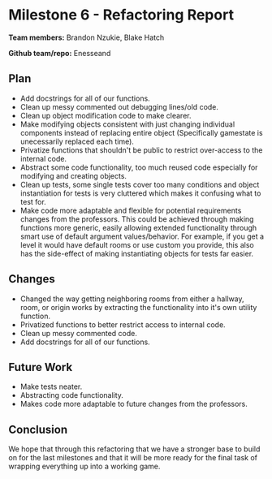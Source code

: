 # Milestone 6 - Refactoring Report

**Team members:** Brandon Nzukie, Blake Hatch

**Github team/repo:** Enesseand


## Plan

- Add docstrings for all of our functions.
- Clean up messy commented out debugging lines/old code.
- Clean up object modification code to make clearer.
- Make modifying objects consistent with just changing individual components instead of replacing entire object 
(Specifically gamestate is unecessarily replaced each time).
- Privatize functions that shouldn't be public to restrict over-access to the internal code.
- Abstract some code functionality, too much reused code especially for modifying and creating objects.
- Clean up tests, some single tests cover too many conditions and object instantiation for tests is very cluttered 
which makes it confusing what to test for.
- Make code more adaptable and flexible for potential requirements changes from the professors. This could be achieved 
through making functions more generic, easily allowing extended functionality through smart use of default 
argument values/behavior. For example, if you get a level it would have default rooms or use custom you provide, this
also has the side-effect of making instantiating objects for tests far easier.


## Changes

- Changed the way getting neighboring rooms from either a hallway, room, or origin works by extracting the functionality
into it's own utility function.
- Privatized functions to better restrict access to internal code.
- Clean up messy commented code.
- Add docstrings for all of our functions.


## Future Work

- Make tests neater.
- Abstracting code functionality.
- Makes code more adaptable to future changes from the professors.


## Conclusion

We hope that through this refactoring that we have a stronger base to build on for the last milestones and that it will
be more ready for the final task of wrapping everything up into a working game. 
